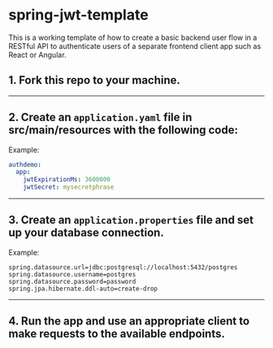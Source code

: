 # spring-jwt-template

This is a working template of how to create a basic backend user flow in a RESTful API to authenticate users of a
separate frontend client app such as React or Angular.

## 1. Fork this repo to your machine.
  <hr/>

## 2. Create an ```application.yaml``` file in src/main/resources with the following code:

Example:
  ```yaml
  authdemo:
    app:
      jwtExpirationMs: 3600000
      jwtSecret: mysecretphrase
  ```
  <hr/>

## 3. Create an ```application.properties``` file and set up your database connection.

Example:
  ```properties
  spring.datasource.url=jdbc:postgresql://localhost:5432/postgres
spring.datasource.username=postgres
spring.datasource.password=password
spring.jpa.hibernate.ddl-auto=create-drop
  ```
  <hr/>

## 4. Run the app and use an appropriate client to make requests to the available endpoints.
